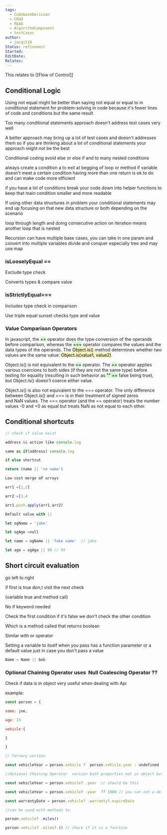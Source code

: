 ```yaml
---
tags:
  - CodebaseDecision
  - CRUD
  - READ
  - AlgorithmComponent
  - testCases
author:
  - jacgit18
Status: refinement
Started: 
EditDate: 
Relates:
---
```

This relates to [[Flow of Control]]



## Conditional Logic 

Using not equal might be better than saying not equal or equal to in conditional statement for problem-solving in code because it's fewer lines of code and conditions but the same result 

Too many conditional statements approach doesn't address test cases very well 

A better approach may bring up a lot of test cases and doesn't addresses them so if you are thinking about a lot of conditional statements your approach might not be the best 

Conditional coding avoid else or else if and to many nested conditions  

always create a condition a to exit at begging of loop or method if variable doesn't meet a certain condition having more than one return is ok to do and can make code more efficient 

if you have a lot of conditions break your code down into helper functions to keep that main condition smaller and more readable 

If using other data structures in problem your conditional statements may end up focusing on that new data structure or both depending on the scenario 

loop through length and doing consecutive action on iteration means another loop that is nested 

Recursion can have multiple base cases, you can take in one param and convert into multiple variables divide and conquer especially tree and may use map 


### isLooselyEqual ==

Exclude type check

Converts types & compare value


### isStrictlyEqual===

Includes type check in comparison


Use triple equal sunset checks type and value

### Value Comparison Operators

In javascript, the <mark style="background: #BBFABBA6;">==</mark> operator does the type conversion of the operands before comparison, whereas the <mark style="background: #BBFABBA6;">===</mark> operator compares the values and the data types of the operands. The <mark style="background: #FFF3A3A6;">Object.is()</mark> method determines whether two values are the same value: <mark style="background: #FFF3A3A6;">Object.is(value1, value2)</mark>.

Object.is() is not equivalent to the <mark style="background: #BBFABBA6;">==</mark> operator. The <mark style="background: #BBFABBA6;">==</mark> operator applies various coercions to both sides (if they are not the same type) before testing for equality (resulting in such behavior as <mark style="background: #BBFABBA6;">"" ==</mark> false being true), but Object.is() doesn't coerce either value.

Object.is() is also not equivalent to the === operator. The only difference between Object.is() and === is in their treatment of signed zeros and NaN values. The === operator (and the == operator) treats the number values -0 and +0 as equal but treats NaN as not equal to each other.


## Conditional shortcuts 

```javascript
// check if value exist 

address && action like console.log  

same as if(address) console.log 

if else shortcut  

return (name || 'no name') 

Low-cost merge of arrays 

arr1 =[1,2] 

arr2 =[3,4 

arr1.push.apply(arr1,arr2) 

Default value with || 

let ogName = 'jake' 

let ogAge =null 

let name = ogName || 'fake name'  // jake 

let age = ogAge || 99 // 99

```


## Short circuit evaluation 

go left to right 

if first is true don,t visit the next check 

(variable true and method call) 

No if keyword needed 

Check the first condition if it's false we don't check the other condition 

Which is a method called that returns boolean 

Similar with or operator 

Setting a variable to itself when you pass has a function parameter or a default value just in case you don't pass a value 

```javascript
Name = Name || bob
```

### Optional Chaining Operator uses  Null Coalescing Operator ??

Check if data is in object very useful when dealing with Api  

example: 
```javascript
const person = { 

name: joe, 

age: 23 

vehicle:{ 

} 

} 

// Ternary version 

const vehicleYear = person.vehicle ?  person.vehicle.year : undefined 

//Optional Chaining Operator  version both properties not in object but if they were you would get vale of them 

const vehicleYear = person.vehicle? .year  // should be this 

const vehicleYear = person.vehicle? .year  ?? 1980 // you can set a default value if it doesnt exist 

const warrantyDate = person.vehicle? .warranty?.expireDate   

//can be used with methods to 

person.vehicle? .miles() 

person.vehicle? .miles?.() // check if it is a function
```